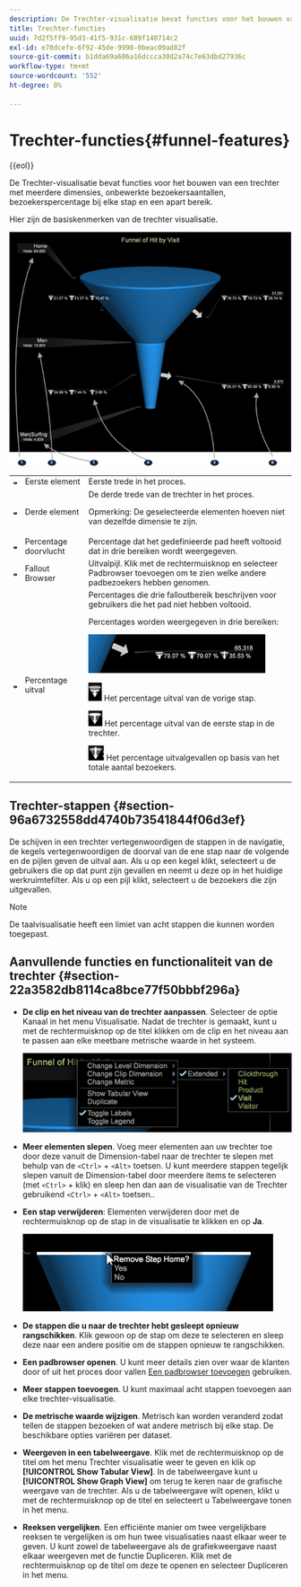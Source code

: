 ```yaml
---
description: De Trechter-visualisatie bevat functies voor het bouwen van een trechter met meerdere dimensies, onbewerkte bezoekersaantallen, bezoekerspercentage bij elke stap en een apart bereik.
title: Trechter-functies
uuid: 7d2f5ff9-95d3-41f5-931c-689f140714c2
exl-id: e78dcefe-6f92-45de-9990-0beac09ad82f
source-git-commit: b1dda69a606a16dccca30d2a74c7e63dbd27936c
workflow-type: tm+mt
source-wordcount: '552'
ht-degree: 0%

---
```


# Trechter-functies{#funnel-features}

{{eol}}

De Trechter-visualisatie bevat functies voor het bouwen van een trechter met meerdere dimensies, onbewerkte bezoekersaantallen, bezoekerspercentage bij elke stap en een apart bereik.

Hier zijn de basiskenmerken van de trechter visualisatie.

![](assets/funnel_visualization_capture.png)

<table id="table_49A08740CEE74D64B6F9C37CD91F1AE5"> 
 <tbody> 
  <tr> 
   <td colname="col01"> <img id="image_0C1701833FE049708CE38ADEB5EC7EEF" src="assets/funnel_visualization_capture_1.png" /> </td> 
   <td colname="col1"> Eerste element </td> 
   <td colname="col2"> Eerste trede in het proces. </td> 
  </tr> 
  <tr> 
   <td colname="col01"> <img id="image_EF8AF94D833B4A249959B76F8FAF2318" src="assets/funnel_visualization_capture_2.png" /> </td> 
   <td colname="col1"> Derde element </td> 
   <td colname="col2">De derde trede van de trechter in het proces. <p><p>Opmerking: De geselecteerde elementen hoeven niet van dezelfde dimensie te zijn. </p></p></td> 
  </tr> 
  <tr> 
   <td colname="col01"> <img id="image_F3C5130B52234FAC9DEB50279F94FF90" src="assets/funnel_visualization_capture_3.png" /> </td> 
   <td colname="col1"> Percentage doorvlucht </td> 
   <td colname="col2"> Percentage dat het gedefinieerde pad heeft voltooid dat in drie bereiken wordt weergegeven. </td> 
  </tr> 
  <tr> 
   <td colname="col01"> <img id="image_3F030396CEB14528980F5B965113BD36" src="assets/funnel_visualization_capture_4.png" /> </td> 
   <td colname="col1"> Fallout Browser </td> 
   <td colname="col2">Uitvalpijl. Klik met de rechtermuisknop en selecteer <span class="uicontrol"> Padbrowser toevoegen</span> om te zien welke andere padbezoekers hebben genomen. </td> 
  </tr> 
  <tr> 
   <td colname="col01"> <img id="image_0DA7567BDBDF4BEF9CA840D2F88A414E" src="assets/funnel_visualization_capture_5.png" /> </td> 
   <td colname="col1"> Percentage uitval </td> 
   <td colname="col2">Percentages die drie falloutbereik beschrijven voor gebruikers die het pad niet hebben voltooid. <p>Percentages worden weergegeven in drie bereiken: </p><p><img id="image_B85C46DDF12C41D5BF213D5F9DC04967" placement="break" src="assets/funnel_path_browser_5.png" /></p><p><img id="image_BC37007D7B4B425C8F87905CE68F0114" src="assets/funnel_path_browser_6.png" /> Het percentage uitval van de vorige stap. </p><p><img id="image_B10866B083424360AFF1B19E836A94CF" src="assets/funnel_path_browser_7.png" /> Het percentage uitval van de eerste stap in de trechter. </p><p><img id="image_19B9AE916B584E18A82F5D5E10674414" src="assets/funnel_path_browser_8.png" /> Het percentage uitvalgevallen op basis van het totale aantal bezoekers. </p></td> 
  </tr> 
 </tbody> 
</table>

## Trechter-stappen {#section-96a6732558dd4740b73541844f06d3ef}

De schijven in een trechter vertegenwoordigen de stappen in de navigatie, de kegels vertegenwoordigen de doorval van de ene stap naar de volgende en de pijlen geven de uitval aan. Als u op een kegel klikt, selecteert u de gebruikers die op dat punt zijn gevallen en neemt u deze op in het huidige werkruimtefilter. Als u op een pijl klikt, selecteert u de bezoekers die zijn uitgevallen.

>[!NOTE]
>
>De taalvisualisatie heeft een limiet van acht stappen die kunnen worden toegepast.

## Aanvullende functies en functionaliteit van de trechter {#section-22a3582db8114ca8bce77f50bbbf296a}

* **De clip en het niveau van de trechter aanpassen**. Selecteer de optie Kanaal in het menu Visualisatie. Nadat de trechter is gemaakt, kunt u met de rechtermuisknop op de titel klikken om de clip en het niveau aan te passen aan elke meetbare metrische waarde in het systeem.

   ![](assets/funnel_path_browser_9.png)

* **Meer elementen slepen**. Voeg meer elementen aan uw trechter toe door deze vanuit de Dimension-tabel naar de trechter te slepen met behulp van de `<Ctrl>` + `<Alt>` toetsen. U kunt meerdere stappen tegelijk slepen vanuit de Dimension-tabel door meerdere items te selecteren (met `<Ctrl>` + klik) en sleep hen dan aan de visualisatie van de Trechter gebruikend `<Ctrl>` + `<Alt>` toetsen..
* **Een stap verwijderen**: Elementen verwijderen door met de rechtermuisknop op de stap in de visualisatie te klikken en op **Ja**.

   ![](assets/funnel_path_browser_4.png)

* **De stappen die u naar de trechter hebt gesleept opnieuw rangschikken**. Klik gewoon op de stap om deze te selecteren en sleep deze naar een andere positie om de stappen opnieuw te rangschikken.
* **Een padbrowser openen**. U kunt meer details zien over waar de klanten door of uit het proces door vallen [Een padbrowser toevoegen](../../../../home/c-get-started/c-analysis-vis/c-funnel-visualization/c-path-browser-funnel.md#concept-b0cedf7a28ae422696ded1258c9a4119) gebruiken.

* **Meer stappen toevoegen**. U kunt maximaal acht stappen toevoegen aan elke trechter-visualisatie.
* **De metrische waarde wijzigen**. Metrisch kan worden veranderd zodat tellen de stappen bezoeken of wat andere metrisch bij elke stap. De beschikbare opties variëren per dataset.
* **Weergeven in een tabelweergave**. Klik met de rechtermuisknop op de titel om het menu Trechter visualisatie weer te geven en klik op **[!UICONTROL Show Tabular View]**. In de tabelweergave kunt u **[!UICONTROL Show Graph View]** om terug te keren naar de grafische weergave van de trechter. Als u de tabelweergave wilt openen, klikt u met de rechtermuisknop op de titel en selecteert u Tabelweergave tonen in het menu.

* **Reeksen vergelijken**. Een efficiënte manier om twee vergelijkbare reeksen te vergelijken is om hun twee visualisaties naast elkaar weer te geven. U kunt zowel de tabelweergave als de grafiekweergave naast elkaar weergeven met de functie Dupliceren. Klik met de rechtermuisknop op de titel om deze te openen en selecteer Dupliceren in het menu.
